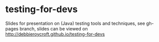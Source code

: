 testing-for-devs
================

Slides for presentation on (Java) testing tools and techniques, see gh-pages branch, slides can be viewed on http://debbieroycroft.github.io/testing-for-devs
